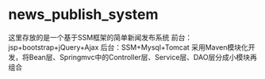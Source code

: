 # news_publish_system
这里存放的是一个基于SSM框架的简单新闻发布系统
前台：jsp+bootstrap+jQuery+Ajax
后台：SSM+Mysql+Tomcat
采用Maven模块化开发，将Bean层、Springmvc中的Controller层、Service层、DAO层分成小模块再组合
